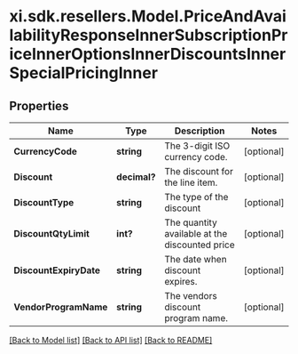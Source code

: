 # xi.sdk.resellers.Model.PriceAndAvailabilityResponseInnerSubscriptionPriceInnerOptionsInnerDiscountsInnerSpecialPricingInner

## Properties

Name | Type | Description | Notes
------------ | ------------- | ------------- | -------------
**CurrencyCode** | **string** | The 3-digit ISO currency code. | [optional] 
**Discount** | **decimal?** | The discount for the line item. | [optional] 
**DiscountType** | **string** | The type of the discount | [optional] 
**DiscountQtyLimit** | **int?** | The quantity available at the discounted price | [optional] 
**DiscountExpiryDate** | **string** | The date when discount expires. | [optional] 
**VendorProgramName** | **string** | The vendors discount program name. | [optional] 

[[Back to Model list]](../README.md#documentation-for-models) [[Back to API list]](../README.md#documentation-for-api-endpoints) [[Back to README]](../README.md)

